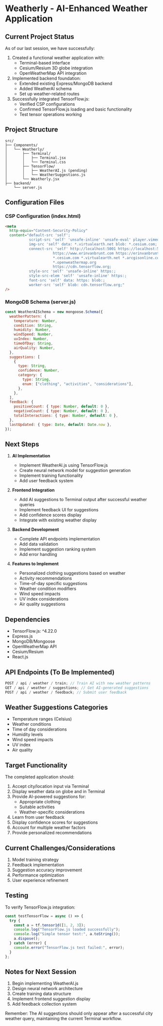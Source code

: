 # Weatherly - AI-Enhanced Weather Application

## Current Project Status

As of our last session, we have successfully:

1. Created a functional weather application with:
   - Terminal-based interface
   - Cesium/Resium 3D globe integration
   - OpenWeatherMap API integration
2. Implemented backend foundation:
   - Extended existing Express/MongoDB backend
   - Added WeatherAI schema
   - Set up weather-related routes
3. Successfully integrated TensorFlow.js:
   - Verified CSP configurations
   - Confirmed TensorFlow.js loading and basic functionality
   - Test tensor operations working

## Project Structure

```
src/
├── Components/
│   └── Weatherly/
│       ├── Terminal/
│       │   ├── Terminal.jsx
│       │   └── Terminal.css
│       ├── TensorFlow/
│       │   ├── WeatherAI.js (pending)
│       │   └── WeatherSuggestions.js
│       └── Weatherly.jsx
├── backend/
    └── server.js
```

## Configuration Files

### CSP Configuration (index.html)

```html
<meta
  http-equiv="Content-Security-Policy"
  content="default-src 'self';
           script-src 'self' 'unsafe-inline' 'unsafe-eval' player.vimeo.com *.vimeo.com *.virtualearth.net cdn.tensorflow.org;
           img-src 'self' data: *.virtualearth.net blob: *.cesium.com;
           connect-src 'self' http://localhost:5001 https://localhost:5001 
                      https://www.erinvanbrunt.com https://erinvanbrunt.com 
                      *.cesium.com *.virtualearth.net *.arcgisonline.com 
                      *.openweathermap.org 
                      https://cdn.tensorflow.org;
           style-src 'self' 'unsafe-inline' https:;
           style-src-elem 'self' 'unsafe-inline' https:;
           font-src 'self' data: https: blob:;
           worker-src 'self' blob: cdn.tensorflow.org;"
/>
```

### MongoDB Schema (server.js)

```javascript
const WeatherAISchema = new mongoose.Schema({
  weatherPattern: {
    temperature: Number,
    condition: String,
    humidity: Number,
    windSpeed: Number,
    uvIndex: Number,
    timeOfDay: String,
    airQuality: Number,
  },
  suggestions: [
    {
      type: String,
      confidence: Number,
      category: {
        type: String,
        enum: ["clothing", "activities", "considerations"],
      },
    },
  ],
  feedback: {
    positiveCount: { type: Number, default: 0 },
    negativeCount: { type: Number, default: 0 },
    totalInteractions: { type: Number, default: 0 },
  },
  lastUpdated: { type: Date, default: Date.now },
});
```

## Next Steps

1. **AI Implementation**

   - Implement WeatherAI.js using TensorFlow.js
   - Create neural network model for suggestion generation
   - Implement training functionality
   - Add user feedback system

2. **Frontend Integration**

   - Add AI suggestions to Terminal output after successful weather queries
   - Implement feedback UI for suggestions
   - Add confidence scores display
   - Integrate with existing weather display

3. **Backend Development**

   - Complete API endpoints implementation
   - Add data validation
   - Implement suggestion ranking system
   - Add error handling

4. **Features to Implement**
   - Personalized clothing suggestions based on weather
   - Activity recommendations
   - Time-of-day specific suggestions
   - Weather condition modifiers
   - Wind speed impacts
   - UV index considerations
   - Air quality suggestions

## Dependencies

- TensorFlow.js: ^4.22.0
- Express.js
- MongoDB/Mongoose
- OpenWeatherMap API
- Cesium/Resium
- React.js

## API Endpoints (To Be Implemented)

```javascript
POST / api / weather / train; // Train AI with new weather patterns
GET / api / weather / suggestions; // Get AI-generated suggestions
POST / api / weather / feedback; // Submit user feedback
```

## Weather Suggestions Categories

- Temperature ranges (Celsius)
- Weather conditions
- Time of day considerations
- Humidity levels
- Wind speed impacts
- UV index
- Air quality

## Target Functionality

The completed application should:

1. Accept city/location input via Terminal
2. Display weather data on globe and in Terminal
3. Provide AI-powered suggestions for:
   - Appropriate clothing
   - Suitable activities
   - Weather-specific considerations
4. Learn from user feedback
5. Display confidence scores for suggestions
6. Account for multiple weather factors
7. Provide personalized recommendations

## Current Challenges/Considerations

1. Model training strategy
2. Feedback implementation
3. Suggestion accuracy improvement
4. Performance optimization
5. User experience refinement

## Testing

To verify TensorFlow.js integration:

```javascript
const testTensorFlow = async () => {
  try {
    const a = tf.tensor1d([1, 2, 3]);
    console.log("TensorFlow.js loaded successfully");
    console.log("Simple tensor test:", a.toString());
    a.dispose();
  } catch (error) {
    console.error("TensorFlow.js test failed:", error);
  }
};
```

## Notes for Next Session

1. Begin implementing WeatherAI.js
2. Design neural network architecture
3. Create training data structure
4. Implement frontend suggestion display
5. Add feedback collection system

Remember: The AI suggestions should only appear after a successful city weather query, maintaining the current Terminal workflow.

